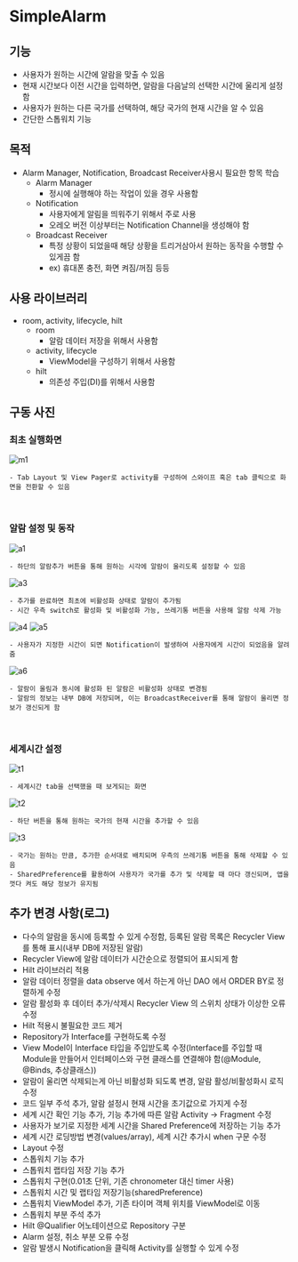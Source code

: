 # SimpleAlarm

## 기능
- 사용자가 원하는 시간에 알람을 맞출 수 있음
- 현재 시간보다 이전 시간을 입력하면, 알람을 다음날의 선택한 시간에 울리게 설정함
- 사용자가 원하는 다른 국가를 선택하여, 해당 국가의 현재 시간을 알 수 있음
- 간단한 스톱워치 기능

## 목적
- Alarm Manager, Notification, Broadcast Receiver사용시 필요한 항목 학습
    - Alarm Manager
        - 정시에 실행해야 하는 작업이 있을 경우 사용함
    - Notification
        - 사용자에게 알림을 띄워주기 위해서 주로 사용
        - 오레오 버전 이상부터는 Notification Channel을 생성해야 함
    - Broadcast Receiver
        - 특정 상황이 되었을때 해당 상황을 트리거삼아서 원하는 동작을 수행할 수 있게끔 함
        - ex) 휴대폰 충전, 화면 켜짐/꺼짐 등등

## 사용 라이브러리
- room, activity, lifecycle, hilt
    - room 
        - 알람 데이터 저장을 위해서 사용함
    - activity, lifecycle
        - ViewModel을 구성하기 위해서 사용함
    - hilt
        - 의존성 주입(DI)를 위해서 사용함

## 구동 사진
### 최초 실행화면

![m1](https://github.com/Solunax/SimpleAlarm/assets/97011241/135b0ee2-61e0-453c-93e1-132d06d39d3e)

    - Tab Layout 및 View Pager로 activity를 구성하여 스와이프 혹은 tab 클릭으로 화면을 전환할 수 있음
  
<br>

### 알람 설정 및 동작

![a1](https://github.com/Solunax/SimpleAlarm/assets/97011241/029f3742-6d33-403d-8452-16949fa9b995)

    - 하단의 알람추가 버튼을 통해 원하는 시각에 알람이 울리도록 설정할 수 있음

![a3](https://github.com/Solunax/SimpleAlarm/assets/97011241/cb3a47d2-bc0f-409a-842d-b0356e6f63b5)

    - 추가를 완료하면 최초에 비활성화 상태로 알람이 추가됨
    - 시간 우측 switch로 활성화 및 비활성화 가능, 쓰레기통 버튼을 사용해 알람 삭제 가능

![a4](https://github.com/Solunax/SimpleAlarm/assets/97011241/b49acec8-f63b-4822-a0f6-0824f1bc5f1d)
![a5](https://github.com/Solunax/SimpleAlarm/assets/97011241/06b7756f-c021-43b5-8184-7bd67d40ca4e)

    - 사용자가 지정한 시간이 되면 Notification이 발생하여 사용자에게 시간이 되었음을 알려줌

![a6](https://github.com/Solunax/SimpleAlarm/assets/97011241/7670f276-e642-4d6b-9227-8549e46a063a)

    - 알람이 울림과 동시에 활성화 된 알람은 비활성화 상태로 변경됨
    - 알람의 정보는 내부 DB에 저장되며, 이는 BroadcastReceiver를 통해 알람이 울리면 정보가 갱신되게 함


<br>

### 세계시간 설정

![t1](https://github.com/Solunax/SimpleAlarm/assets/97011241/70874981-927e-4dc7-b964-f0bd9ce677b5)

    - 세계시간 tab을 선택했을 때 보게되는 화면
    
![t2](https://github.com/Solunax/SimpleAlarm/assets/97011241/42fcbc25-2362-4bc1-989c-4b76b8dc11df)

    - 하단 버튼을 통해 원하는 국가의 현재 시간을 추가할 수 있음
    
![t3](https://github.com/Solunax/SimpleAlarm/assets/97011241/788a12dc-203e-47d8-bbba-fa9ec29538f8)

    - 국가는 원하는 만큼, 추가한 순서대로 배치되며 우측의 쓰레기통 버튼을 통해 삭제할 수 있음
    - SharedPreference를 활용하여 사용자가 국가를 추가 및 삭제할 때 마다 갱신되며, 앱을 껏다 켜도 해당 정보가 유지됨



## 추가 변경 사항(로그)
- 다수의 알람을 동시에 등록할 수 있게 수정함, 등록된 알람 목록은 Recycler View를 통해 표시(내부 DB에 저장된 알람)
- Recycler View에 알람 데이터가 시간순으로 정렬되어 표시되게 함
- Hilt 라이브러리 적용
- 알람 데이터 정렬을 data observe 에서 하는게 아닌 DAO 에서 ORDER BY로 정렬하게 수정
- 알람 활성화 후 데이터 추가/삭제시 Recycler View 의 스위치 상태가 이상한 오류 수정 
- Hilt 적용시 불필요한 코드 제거
- Repository가 Interface를 구현하도록 수정
- View Model이 Interface 타입을 주입받도록 수정(Interface를 주입할 때 Module을 만들어서 인터페이스와 구현 클래스를 연결해야 함(@Module, @Binds, 추상클래스))
- 알람이 울리면 삭제되는게 아닌 비활성화 되도록 변경, 알람 활성/비활성화시 로직 수정
- 코드 일부 주석 추가, 알람 설정시 현재 시간을 초기값으로 가지게 수정
- 세계 시간 확인 기능 추가, 기능 추가에 따른 알람 Activity -> Fragment 수정
- 사용자가 보기로 지정한 세계 시간을 Shared Preference에 저장하는 기능 추가
- 세계 시간 로딩방법 변경(values/array), 세계 시간 추가시 when 구문 수정
- Layout 수정
- 스톱워치 기능 추가
- 스톱워치 랩타임 저장 기능 추가
- 스톱워치 구현(0.01초 단위, 기존 chronometer 대신 timer 사용)
- 스톱워치 시간 및 랩타임 저장기능(sharedPreference)
- 스톱워치 ViewModel 추가, 기존 타이머 객체 위치를 ViewModel로 이동
- 스톱워치 부분 주석 추가
- Hilt @Qualifier 어노테이션으로 Repository 구분
- Alarm 설정, 취소 부분 오류 수정
- 알람 발생시 Notification을 클릭해 Activity를 실행할 수 있게 수정 
